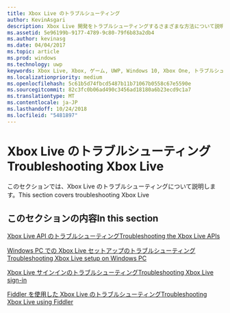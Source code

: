 ```yaml
---
title: Xbox Live のトラブルシューティング
author: KevinAsgari
description: Xbox Live 開発をトラブルシューティングするさまざまな方法について説明します。
ms.assetid: 5e96199b-9177-4789-9c80-79f6b83a2db4
ms.author: kevinasg
ms.date: 04/04/2017
ms.topic: article
ms.prod: windows
ms.technology: uwp
keywords: Xbox Live, Xbox, ゲーム, UWP, Windows 10, Xbox One, トラブルシューティング
ms.localizationpriority: medium
ms.openlocfilehash: 5c61b5d74fbcd5487b11b71067b0558c67e5590e
ms.sourcegitcommit: 82c3fc0b06ad490c3456ad18180a6b23ecd9c1a7
ms.translationtype: MT
ms.contentlocale: ja-JP
ms.lasthandoff: 10/24/2018
ms.locfileid: "5481897"
---
```

# <a name="troubleshooting-xbox-live"></a><span data-ttu-id="719b1-104">Xbox Live のトラブルシューティング</span><span class="sxs-lookup"><span data-stu-id="719b1-104">Troubleshooting Xbox Live</span></span>

<span data-ttu-id="719b1-105">このセクションでは、Xbox Live のトラブルシューティングについて説明します。</span><span class="sxs-lookup"><span data-stu-id="719b1-105">This section covers troubleshooting Xbox Live</span></span>

## <a name="in-this-section"></a><span data-ttu-id="719b1-106">このセクションの内容</span><span class="sxs-lookup"><span data-stu-id="719b1-106">In this section</span></span>

[<span data-ttu-id="719b1-107">Xbox Live API のトラブルシューティング</span><span class="sxs-lookup"><span data-stu-id="719b1-107">Troubleshooting the Xbox Live APIs</span></span>](troubleshooting-the-xbox-live-services-api.md)

[<span data-ttu-id="719b1-108">Windows PC での Xbox Live セットアップのトラブルシューティング</span><span class="sxs-lookup"><span data-stu-id="719b1-108">Troubleshooting Xbox Live setup on Windows PC</span></span>](troubleshooting-pc-setup.md)

[<span data-ttu-id="719b1-109">Xbox Live サインインのトラブルシューティング</span><span class="sxs-lookup"><span data-stu-id="719b1-109">Troubleshooting Xbox Live sign-in</span></span>](troubleshooting-sign-in.md)

[<span data-ttu-id="719b1-110">Fiddler を使用した Xbox Live のトラブルシューティング</span><span class="sxs-lookup"><span data-stu-id="719b1-110">Troubleshooting Xbox Live using Fiddler</span></span>](how-to-set-up-fiddler-for-debugging.md)
